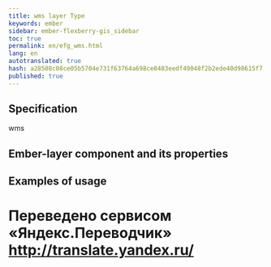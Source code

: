 ```yaml
--- 
title: wms layer Type 
keywords: ember 
sidebar: ember-flexberry-gis_sidebar 
toc: true 
permalink: en/efg_wms.html 
lang: en 
autotranslated: true 
hash: a28508c08ce05b5704e731f63764a698ce0483eedf49048f2b2ede40d98615f7 
published: true 
--- 
```


## Specification 

wms 

## Ember-layer component and its properties 

## Examples of usage 



 # Переведено сервисом «Яндекс.Переводчик» http://translate.yandex.ru/